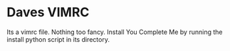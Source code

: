 Daves VIMRC
=

Its a vimrc file. Nothing too fancy. Install You Complete Me by running the install python script in its directory.
